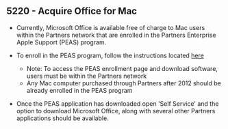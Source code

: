 ## 5220 - Acquire Office for Mac ##

- Currently, Microsoft Office is available free of charge to Mac users within the Partners network that are enrolled in the Partners Enterprise Apple Support (PEAS) program.
- To enroll in the PEAS program, follow the instructions located [here](http://rc.partners.org/kb/show_article.php?id=276)
  * Note: To access the PEAS enrollment page and download software, users must be within the Partners network
  * Any Mac computer purchased through Partners after 2012 should be already enrolled in the PEAS program

- Once the PEAS application has downloaded open 'Self Service' and the option to download Microsoft Office, along with several other Partners applications should be available.
